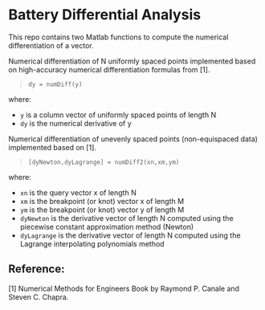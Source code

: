 # Battery Differential Analysis
This repo contains two Matlab functions to compute the numerical differentiation of a vector.

Numerical differentiation of N uniformly spaced points implemented based on high-accuracy numerical differentiation formulas from [1]. 
>  `dy = numDiff(y)`
> 
where:
- `y` is a column vector of uniformly spaced points of length N
- `dy` is the numerical derivative of y


Numerical differentiation of unevenly spaced points (non-equispaced data) implemented based on [1]. 
> `[dyNewton,dyLagrange] = numDiff2(xn,xm,ym)`
> 
where:
- `xn` is the query vector x of length N
- `xm` is the breakpoint (or knot) vector x of length M
- `ym` is the breakpoint (or knot) vector y of length M
- `dyNewton` is the derivative vector of length N computed using the piecewise constant approximation method (Newton) 
- `dyLagrange` is the derivative vector of length N computed using the Lagrange interpolating polynomials method

## Reference: 

[1] Numerical Methods for Engineers Book by Raymond P. Canale and Steven C. Chapra. 
